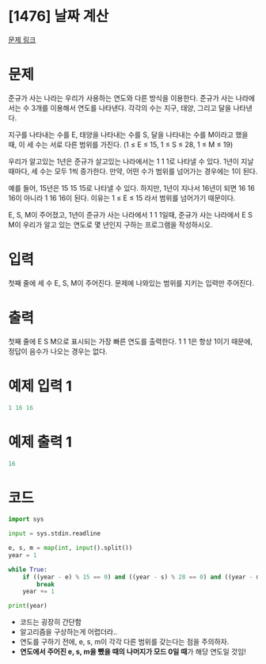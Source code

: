 # [1476] 날짜 계산

[문제 링크](https://www.acmicpc.net/problem/1476)

# 문제
준규가 사는 나라는 우리가 사용하는 연도와 다른 방식을 이용한다. 준규가 사는 나라에서는 수 3개를 이용해서 연도를 나타낸다. 각각의 수는 지구, 태양, 그리고 달을 나타낸다.  

지구를 나타내는 수를 E, 태양을 나타내는 수를 S, 달을 나타내는 수를 M이라고 했을 때, 이 세 수는 서로 다른 범위를 가진다. (1 ≤ E ≤ 15, 1 ≤ S ≤ 28, 1 ≤ M ≤ 19)  

우리가 알고있는 1년은 준규가 살고있는 나라에서는 1 1 1로 나타낼 수 있다. 1년이 지날 때마다, 세 수는 모두 1씩 증가한다. 만약, 어떤 수가 범위를 넘어가는 경우에는 1이 된다.  

예를 들어, 15년은 15 15 15로 나타낼 수 있다. 하지만, 1년이 지나서 16년이 되면 16 16 16이 아니라 1 16 16이 된다. 이유는 1 ≤ E ≤ 15 라서 범위를 넘어가기 때문이다.  

E, S, M이 주어졌고, 1년이 준규가 사는 나라에서 1 1 1일때, 준규가 사는 나라에서 E S M이 우리가 알고 있는 연도로 몇 년인지 구하는 프로그램을 작성하시오.  

# 입력
첫째 줄에 세 수 E, S, M이 주어진다. 문제에 나와있는 범위를 지키는 입력만 주어진다.  

# 출력
첫째 줄에 E S M으로 표시되는 가장 빠른 연도를 출력한다. 1 1 1은 항상 1이기 때문에, 정답이 음수가 나오는 경우는 없다.  

# 예제 입력 1
```python
1 16 16
```

# 예제 출력 1
```python
16
```  

# 코드
```python
import sys

input = sys.stdin.readline

e, s, m = map(int, input().split())
year = 1

while True:
    if ((year - e) % 15 == 0) and ((year - s) % 28 == 0) and ((year - m) % 19 == 0):
        break 
    year += 1

print(year)
```  
- 코드는 굉장히 간단함
- 알고리즘을 구상하는게 어렵더라..  
- 연도를 구하기 전에, e, s, m이 각각 다른 범위를 갖는다는 점을 주의하자.
- **연도에서 주어진 e, s, m을 뺐을 때의 나머지가 모드 0일 때**가 해당 연도일 것임! 
